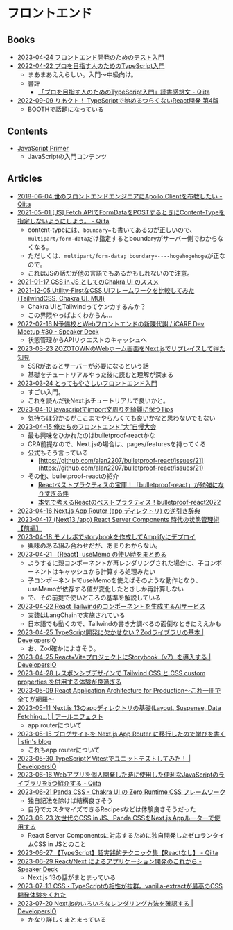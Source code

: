 # フロントエンド

## Books

- [2023-04-24 フロントエンド開発のためのテスト入門](https://www.amazon.co.jp/dp/B0BWR5GHMP/)
- [2022-04-22 プロを目指す人のためのTypeScript入門](https://gihyo.jp/book/2022/978-4-297-12747-3)
  - まあまあええらしい。入門～中級向け。
  - 書評
    - [「プロを目指す人のためのTypeScript入門」読書感想文 - Qiita](https://qiita.com/Yametaro/items/e3edba38d0fdc337e041)
- [2022-09-09 りあクト！ TypeScriptで始めるつらくないReact開発 第4版](https://klemiwary.com/blog/riakuto-4ed-release)
  - BOOTHで話題になっている

## Contents

- [JavaScript Primer](https://jsprimer.net/)
  - JavaScriptの入門コンテンツ

## Articles

- [2018-06-04 世のフロントエンドエンジニアにApollo Clientを布教したい - Qiita](https://qiita.com/seya/items/26c8a0dc549a10efcdf8)
- [2021-05-01 [JS] Fetch APIでFormDataをPOSTするときにContent-Typeを指定しないようにしよう。 - Qiita](https://qiita.com/YOCKOW/items/0b9635c62840998708f7)
  - content-typeには、`boundary=`も書いてあるのが正しいので、`multipart/form-data`だけ指定するとboundaryがサーバー側でわからなくなる。
  - ただしくは、`multipart/form-data; boundary=----hogehogehoge`が正なので。
  - これはJSの話だが他の言語でもあるかもしれないので注意。
- [2021-01-17 CSS in JS としてのChakra UI のススメ](https://zenn.dev/remon/articles/8d6f840a1d10e8)
- [2021-12-05 Utility-FirstなCSS,UIフレームワークを比較してみた(TailwindCSS, Chakra UI, MUI)](https://zenn.dev/kiyokiyoabc/articles/f688f2cee95f04)
  - Chakra UIとTailwindってケンカするんか？
  - この界隈やっぱよくわからん…
- [2022-02-16 N予備校とWebフロントエンドの新陳代謝 / iCARE Dev Meetup #30 - Speaker Deck](https://speakerdeck.com/berlysia/icare-dev-meetup-number-30)
  - 状態管理からAPIリクエストのキャッシュへ
- [2023-03-23 ZOZOTOWNのWebホーム画面をNext.jsでリプレイスして得た知見](https://techblog.zozo.com/entry/replacing-zozo-with-nextjs-knowledge)
  - SSRがあるとサーバーが必要になるという話
  - 基礎をチュートリアルやった後に読むと理解が深まる
- [2023-03-24 とってもやさしいフロントエンド入門](https://zenn.dev/sharefull_blog/articles/eeff318b5cecb4)
  - すごい入門。
  - これを読んだ後Next.jsチュートリアルで良いかと。
- [2023-04-10 javascriptでimport文周りを綺麗に保つTips](https://zenn.dev/dev_shun/articles/6210867c8a2528)
  - 気持ちは分かるがここまでやらんくても良いかなと思わないでもない
- [2023-04-15 俺たちのフロントエンド”大”自慢大会](https://dev.classmethod.jp/articles/20230414-findy-classmethod-frontend-event/)
  - 最も興味をひかれたのはbulletproof-reactかな
  - CRA前提なので、Next.jsの場合は、pages/featuresを持ってくる
  - 公式もそう言っている
    - [https://github.com/alan2207/bulletproof-react/issues/21](https://github.com/alan2207/bulletproof-react/issues/21)
  - その他、bulletproof-reactの紹介
    - [Reactベストプラクティスの宝庫！「bulletproof-react」が勉強になりすぎる件](https://zenn.dev/manalink_dev/articles/bulletproof-react-is-best-architecture)
    - [本気で考えるReactのベストプラクティス！bulletproof-react2022](https://zenn.dev/t_keshi/articles/bulletproof-react-2022)
- [2023-04-16 Next.js App Router (app ディレクトリ) の逆引き辞典](https://zenn.dev/yumemi_inc/articles/next-13-app-overview)
- [2023-04-17 (Next13 /app) React Server Components 時代の状態管理術【前編】](https://zenn.dev/rgbkids/articles/039333a5e74712)
- [2023-04-18 モノレポでstorybookを作成してAmplifyにデプロイ](https://dev.classmethod.jp/articles/storybook-amplify/)
  - 興味のある組み合わせだが、あまりわからない。
- [2023-04-21 【React】useMemo の使い時をまとめる](https://zenn.dev/chot/articles/react-when-to-use-memo)
  - ようするに親コンポーネントが再レンダリングされた場合に、子コンポーネントはキャッシュから計算する処理みたい
  - 子コンポーネントでuseMemoを使えばそのような動作となり、useMemoが依存する値が変化したときしか再計算しない
  - で、その前提で使いどころの基準を解説している
- [2023-04-22 React Tailwindのコンポーネントを生成するAIサービス](https://twitter.com/carlosknopel/status/1649450389190721537)
  - 実装はLangChainで実施されている
  - 日本語でも動くので、Tailwindの書き方調べるの面倒なときにええかも
- [2023-04-25 TypeScript開発に欠かせない？Zodライブラリの基本 | DevelopersIO](https://dev.classmethod.jp/articles/basic_usage_zod/)
  - お、Zod確かによさそう。
- [2023-04-25 React+ViteプロジェクトにStorybook（v7）を導入する | DevelopersIO](https://dev.classmethod.jp/articles/react-vite-storybook/)
- [2023-04-28 レスポンシブデザインで Tailwind CSS と CSS custom properties を併用する体験が良過ぎる](https://zenn.dev/amon/articles/9e8b7d220d2661)
- [2023-05-09 React Application Architecture for Production〜これ一冊で全てが網羅〜](https://zenn.dev/hrbrain/articles/437d0b7492ac47)
- [2023-05-11 Next.js 13のappディレクトリの基礎(Layout, Suspense, Data Fetching...) | アールエフェクト](https://reffect.co.jp/react/next-js-13-app/)
  - app routerについて
- [2023-05-15 ブログサイトを Next.js App Router に移行したので学びを書く | stin's blog](https://blog.stin.ink/articles/update-blog-site-with-next-app-router)
  - これもapp routerについて
- [2023-05-30 TypeScriptとVitestでユニットテストしてみた！ | DevelopersIO](https://dev.classmethod.jp/articles/ts-and-vitest-unittest/)
- [2023-06-16 Webアプリを個人開発した時に使用した便利なJavaScriptのライブラリを5つ紹介する - Qiita](https://qiita.com/hayaharu3220/items/1569d466db5f61fd5e8a)
- [2023-06-21 Panda CSS - Chakra UI の Zero Runtime CSS フレームワーク](https://zenn.dev/cybozu_frontend/articles/panda-is-coming)
  - 独自記法を除けば結構良さそう
  - 自分でカスタマイズできるRecipesなどは体験良さそうだった
- [2023-06-23 次世代のCSS in JS、Panda CSSをNext.js Appルーターで使用する](https://zenn.dev/a_da_chi/articles/725ba2cd4ce358)
  - React Server Componentsに対応するために独自開発したゼロランタイムCSS in JSとのこと
- [2023-06-27 【TypeScript】超実践的テクニック集【Reactなし】 - Qiita](https://qiita.com/ment_RE/items/9387b47dbef6433f6637)
- [2023-06-29 React/Next によるアプリケーション開発のこれから - Speaker Deck](https://speakerdeck.com/koba04/next-niyoruapurikesiyonkai-fa-nokorekara)
  - Next.js 13の話がまとまっている
- [2023-07-13 CSS・TypeScriptの相性が抜群。vanilla-extractが最高のCSS開発体験をくれた](https://zenn.dev/moneyforward/articles/vanilla-extract)
- [2023-07-20 Next.jsのいろいろなレンダリング方法を確認する | DevelopersIO](https://dev.classmethod.jp/articles/nextjs-rendering/)
  - かなり詳しくまとまっている